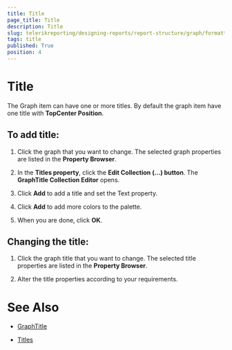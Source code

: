 ```yaml
---
title: Title
page_title: Title 
description: Title
slug: telerikreporting/designing-reports/report-structure/graph/formatting-a-graph/title
tags: title
published: True
position: 4
---
```


# Title



The Graph item can have one or more titles.            By default the graph item have one title with __TopCenter Position__.       

## To add title:

1. Click the graph that you want to change.    The selected graph properties are listed in the __Property Browser__.

1. In the __Titles property__, click the __Edit Collection (…) button__.                     The __GraphTitle Collection Editor__ opens.                 

1. Click __Add__ to add a title and set the Text property.                  

1. Click __Add__ to add more colors to the palette.                 

1. When you are done, click __OK__.                 

## Changing the title:

1. Click the graph title that you want to change.    The selected title properties are listed in the __Property Browser__.

1. Alter the title properties according to your requirements.                 


# See Also
 

* [GraphTitle](/reporting/api/Telerik.Reporting.GraphTitle)  

* [Titles](/reporting/api/Telerik.Reporting.Graph#Telerik_Reporting_Graph_Titles)

